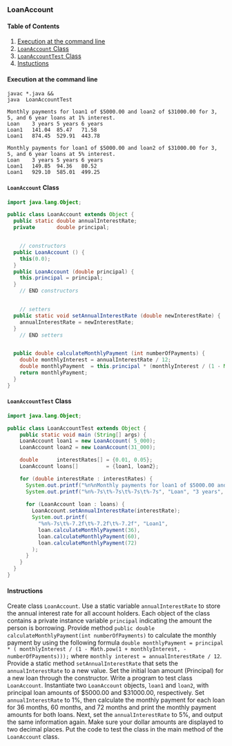 ### LoanAccount

#### Table of Contents
1. [Execution at the command line](#execution-at-the-command-line)
2. [`LoanAccount` Class](#loanaccount-class)
3. [`LoanAccountTest` Class](#loanaccounttest-class)
4. [Instuctions](#instructions)

#### Execution at the command line

```
javac *.java &&
java  LoanAccountTest
```
```
Monthly payments for loan1 of $5000.00 and loan2 of $31000.00 for 3, 5, and 6 year loans at 1% interest.
Loan   	3 years	5 years	6 years
Loan1  	141.04 	85.47  	71.58
Loan1  	874.45 	529.91 	443.78

Monthly payments for loan1 of $5000.00 and loan2 of $31000.00 for 3, 5, and 6 year loans at 5% interest.
Loan   	3 years	5 years	6 years
Loan1  	149.85 	94.36  	80.52
Loan1  	929.10 	585.01 	499.25
```

#### `LoanAccount` Class

```java
import java.lang.Object;

public class LoanAccount extends Object {
  public static double annualInterestRate;
  private       double principal;


	// constructors
  public LoanAccount () {
    this(0.0);
  }
  public LoanAccount (double principal) {
    this.principal = principal;
  }
	// END constructors


	// setters
  public static void setAnnualInterestRate (double newInterestRate) {
    annualInterestRate = newInterestRate;
  }
	// END setters


  public double calculateMonthlyPayment (int numberOfPayments) {
    double monthlyInterest = annualInterestRate / 12;
    double monthlyPayment  = this.principal * (monthlyInterest / (1 - Math.pow(1 + monthlyInterest, -numberOfPayments)));
    return monthlyPayment;
  }
}
```

#### `LoanAccountTest` Class

```java
import java.lang.Object;

public class LoanAccountTest extends Object {
	public static void main (String[] args) {
    LoanAccount loan1 = new LoanAccount( 5_000);
    LoanAccount loan2 = new LoanAccount(31_000);

    double      interestRates[] = {0.01, 0.05};
    LoanAccount loans[]         = {loan1, loan2};

    for (double interestRate : interestRates) {
      System.out.printf("%n%nMonthly payments for loan1 of $5000.00 and loan2 of $31000.00 for 3, 5, and 6 year loans at %.0f%% interest.", interestRate * 100);
      System.out.printf("%n%-7s\t%-7s\t%-7s\t%-7s", "Loan", "3 years", "5 years", "6 years");
      
      for (LoanAccount loan : loans) {
        LoanAccount.setAnnualInterestRate(interestRate);
        System.out.printf(
          "%n%-7s\t%-7.2f\t%-7.2f\t%-7.2f", "Loan1",
          loan.calculateMonthlyPayment(36),
          loan.calculateMonthlyPayment(60),
          loan.calculateMonthlyPayment(72)
        );
      }
    }
  }
}
```

#### Instructions

Create class `LoanAccount`. Use a static variable `annualInterestRate` to store the annual interest rate for all account holders. Each object of the class contains a private instance variable `principal` indicating the amount the person is borrowing. Provide method `public double calculateMonthlyPayment(int numberOfPayments)` to calculate the monthly payment by using the following formula `double monthlyPayment = principal * ( monthlyInterest / (1 - Math.pow(1 + monthlyInterest, -numberOfPayments)));` where `monthly interest = annualInterestRate / 12`. Provide a static method `setAnnualInterestRate` that sets the `annualInterestRate` to a new value.  Set the initial loan amount (Principal) for a new loan through the constructor. Write a program to test class `LoanAccount`. Instantiate two `LoanAccount` objects, `loan1` and `loan2`, with principal loan amounts of $5000.00 and $31000.00, respectively. Set `annualInterestRate` to 1%, then calculate the monthly payment for each loan for 36 months, 60 months, and 72 months and print the monthly payment amounts for both loans. Next, set the `annualInterestRate` to 5%, and output the same information again.  Make sure your dollar amounts are displayed to two decimal places. Put the code to test the class in the main method of the `LoanAccount` class.